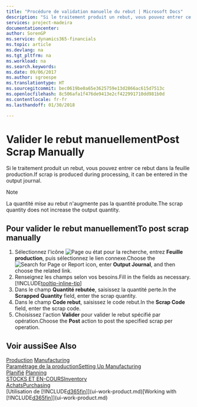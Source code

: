 ```yaml
---
title: "Procédure de validation manuelle du rebut | Microsoft Docs"
description: "Si le traitement produit un rebut, vous pouvez entrer ce rebut dans la feuille production. Remarquez que la quantité perte n'augmente pas la quantité produite."
services: project-madeira
documentationcenter: 
author: SorenGP
ms.service: dynamics365-financials
ms.topic: article
ms.devlang: na
ms.tgt_pltfrm: na
ms.workload: na
ms.search.keywords: 
ms.date: 09/06/2017
ms.author: sgroespe
ms.translationtype: HT
ms.sourcegitcommit: bec0619be0a65e3625759e13d2866ac615d7513c
ms.openlocfilehash: 8c506afa1f476de9413e2cf422991710dd981b0d
ms.contentlocale: fr-fr
ms.lasthandoff: 01/30/2018

---
```

# <a name="post-scrap-manually"></a><span data-ttu-id="5f794-104">Valider le rebut manuellement</span><span class="sxs-lookup"><span data-stu-id="5f794-104">Post Scrap Manually</span></span>
<span data-ttu-id="5f794-105">Si le traitement produit un rebut, vous pouvez entrer ce rebut dans la feuille production.</span><span class="sxs-lookup"><span data-stu-id="5f794-105">If scrap is produced during processing, it can be entered in the output journal.</span></span> 

> [!NOTE]
> <span data-ttu-id="5f794-106">La quantité mise au rebut n'augmente pas la quantité produite.</span><span class="sxs-lookup"><span data-stu-id="5f794-106">The scrap quantity does not increase the output quantity.</span></span>  

## <a name="to-post-scrap-manually"></a><span data-ttu-id="5f794-107">Pour valider le rebut manuellement</span><span class="sxs-lookup"><span data-stu-id="5f794-107">To post scrap manually</span></span>  
1. <span data-ttu-id="5f794-108">Sélectionnez l'icône ![Page ou état pour la recherche](media/ui-search/search_small.png "Page ou état pour la recherche"), entrez **Feuille production**, puis sélectionnez le lien connexe.</span><span class="sxs-lookup"><span data-stu-id="5f794-108">Choose the ![Search for Page or Report](media/ui-search/search_small.png "Search for Page or Report icon") icon, enter **Output Journal**, and then choose the related link.</span></span>  
2. <span data-ttu-id="5f794-109">Renseignez les champs selon vos besoins.</span><span class="sxs-lookup"><span data-stu-id="5f794-109">Fill in the fields as necessary.</span></span> [!INCLUDE[tooltip-inline-tip](includes/tooltip-inline-tip_md.md)]  
3. <span data-ttu-id="5f794-110">Dans le champ **Quantité rebutée**, saisissez la quantité perte.</span><span class="sxs-lookup"><span data-stu-id="5f794-110">In the **Scrapped Quantity** field, enter the scrap quantity.</span></span>  
4. <span data-ttu-id="5f794-111">Dans le champ **Code rebut**, saisissez le code rebut.</span><span class="sxs-lookup"><span data-stu-id="5f794-111">In the **Scrap Code** field, enter the scrap code.</span></span>  
5. <span data-ttu-id="5f794-112">Choisissez l'action **Valider** pour valider le rebut spécifié par opération.</span><span class="sxs-lookup"><span data-stu-id="5f794-112">Choose the **Post** action to post the specified scrap per operation.</span></span>  

## <a name="see-also"></a><span data-ttu-id="5f794-113">Voir aussi</span><span class="sxs-lookup"><span data-stu-id="5f794-113">See Also</span></span>  
<span data-ttu-id="5f794-114">[Production](production-manage-manufacturing.md)  </span><span class="sxs-lookup"><span data-stu-id="5f794-114">[Manufacturing](production-manage-manufacturing.md)  </span></span>  
[<span data-ttu-id="5f794-115">Paramétrage de la production</span><span class="sxs-lookup"><span data-stu-id="5f794-115">Setting Up Manufacturing</span></span>](production-configure-production-processes.md)  
<span data-ttu-id="5f794-116">[Planifié](production-planning.md)    </span><span class="sxs-lookup"><span data-stu-id="5f794-116">[Planning](production-planning.md)    </span></span>  
[<span data-ttu-id="5f794-117">STOCKS ET EN-COURS</span><span class="sxs-lookup"><span data-stu-id="5f794-117">Inventory</span></span>](inventory-manage-inventory.md)  
[<span data-ttu-id="5f794-118">Achats</span><span class="sxs-lookup"><span data-stu-id="5f794-118">Purchasing</span></span>](purchasing-manage-purchasing.md)  
<span data-ttu-id="5f794-119">[Utilisation de [!INCLUDE[d365fin](includes/d365fin_md.md)]](ui-work-product.md)</span><span class="sxs-lookup"><span data-stu-id="5f794-119">[Working with [!INCLUDE[d365fin](includes/d365fin_md.md)]](ui-work-product.md)</span></span>

